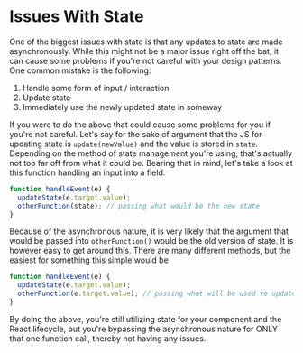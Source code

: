 # Issues With State

One of the biggest issues with state is that any updates to state are made asynchronously. While this might not be a major issue right off the bat, it can cause some problems if you're not careful with your design patterns. One common mistake is the following:

1. Handle some form of input / interaction
2. Update state
3. Immediately use the newly updated state in someway

If you were to do the above that could cause some problems for you if you're not careful. Let's say for the sake of argument that the JS for updating state is `update(newValue)` and the value is stored in `state`. Depending on the method of state management you're using, that's actually not too far off from what it could be. Bearing that in mind, let's take a look at this function handling an input into a field.

```javascript
function handleEvent(e) {
  updateState(e.target.value);
  otherFunction(state); // passing what would be the new state
}
```

Because of the asynchronous nature, it is very likely that the argument that would be passed into `otherFunction()` would be the old version of state. It is however easy to get around this. There are many different methods, but the easiest for something this simple would be

```javascript
function handleEvent(e) {
  updateState(e.target.value);
  otherFunction(e.target.value); // passing what will be used to update state.
}
```

By doing the above, you're still utilizing state for your component and the React lifecycle, but you're bypassing the asynchronous nature for ONLY that one function call, thereby not having any issues.
